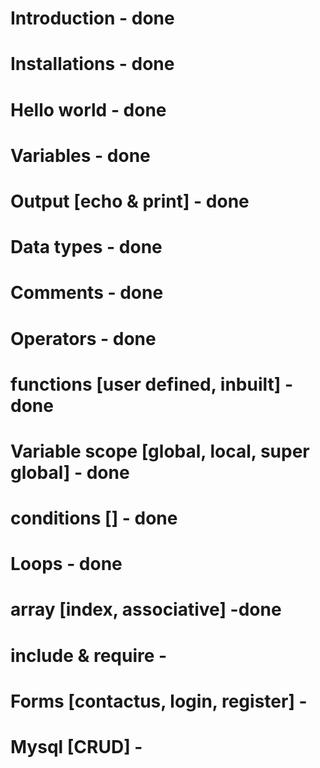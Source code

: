 # Introduction - done
# Installations - done
# Hello world - done
# Variables - done
# Output [echo & print] - done
# Data types - done
# Comments - done
# Operators - done
# functions [user defined, inbuilt] - done
# Variable scope [global, local, super global] - done
# conditions [] - done
# Loops - done
# array [index, associative] -done
# include & require -
# Forms [contactus, login, register] -
# Mysql [CRUD] -